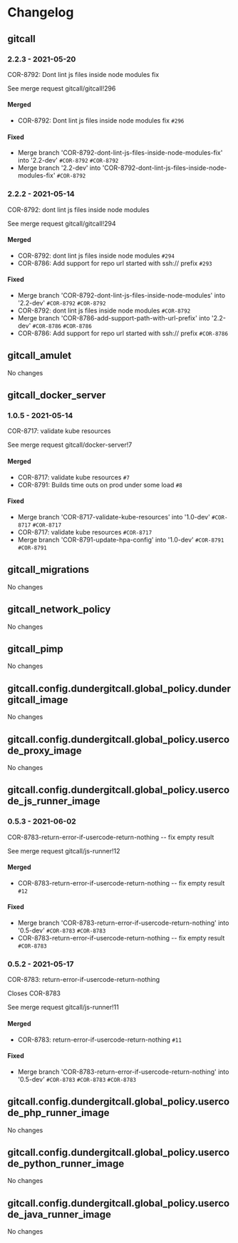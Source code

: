 # Changelog

## gitcall

### 2.2.3 - 2021-05-20

COR-8792: Dont lint js files inside node modules fix

See merge request gitcall/gitcall!296

#### Merged

- COR-8792: Dont lint js files inside node modules fix `#296`

#### Fixed

- Merge branch 'COR-8792-dont-lint-js-files-inside-node-modules-fix' into '2.2-dev' `#COR-8792` `#COR-8792`
- Merge branch '2.2-dev' into 'COR-8792-dont-lint-js-files-inside-node-modules-fix' `#COR-8792`

### 2.2.2 - 2021-05-14

COR-8792: dont lint js files inside node modules

See merge request gitcall/gitcall!294

#### Merged

- COR-8792: dont lint js files inside node modules `#294`
- COR-8786: Add support for repo url started with ssh:// prefix `#293`

#### Fixed

- Merge branch 'COR-8792-dont-lint-js-files-inside-node-modules' into '2.2-dev' `#COR-8792` `#COR-8792`
- COR-8792: dont lint js files inside node modules `#COR-8792`
- Merge branch 'COR-8786-add-support-path-with-url-prefix' into '2.2-dev' `#COR-8786` `#COR-8786`
- COR-8786: Add support for repo url started with ssh:// prefix `#COR-8786`

## gitcall_amulet

No changes

## gitcall_docker_server

### 1.0.5 - 2021-05-14

COR-8717: validate kube resources

See merge request gitcall/docker-server!7

#### Merged

- COR-8717: validate kube resources `#7`
- COR-8791: Builds time outs on prod under some load `#8`

#### Fixed

- Merge branch 'COR-8717-validate-kube-resources' into '1.0-dev' `#COR-8717` `#COR-8717`
- COR-8717: validate kube resources `#COR-8717`
- Merge branch 'COR-8791-update-hpa-config' into '1.0-dev' `#COR-8791` `#COR-8791`

## gitcall_migrations

No changes

## gitcall_network_policy

No changes

## gitcall_pimp

No changes

## gitcall.config.dundergitcall.global_policy.dundergitcall_image

No changes

## gitcall.config.dundergitcall.global_policy.usercode_proxy_image

No changes

## gitcall.config.dundergitcall.global_policy.usercode_js_runner_image

### 0.5.3 - 2021-06-02

COR-8783-return-error-if-usercode-return-nothing -- fix empty result

See merge request gitcall/js-runner!12

#### Merged

- COR-8783-return-error-if-usercode-return-nothing -- fix empty result `#12`

#### Fixed

- Merge branch 'COR-8783-return-error-if-usercode-return-nothing' into '0.5-dev' `#COR-8783` `#COR-8783`
- COR-8783-return-error-if-usercode-return-nothing -- fix empty result `#COR-8783`

### 0.5.2 - 2021-05-17

COR-8783: return-error-if-usercode-return-nothing

Closes COR-8783

See merge request gitcall/js-runner!11

#### Merged

- COR-8783: return-error-if-usercode-return-nothing `#11`

#### Fixed

- Merge branch 'COR-8783-return-error-if-usercode-return-nothing' into '0.5-dev' `#COR-8783` `#COR-8783` `#COR-8783`

## gitcall.config.dundergitcall.global_policy.usercode_php_runner_image

No changes

## gitcall.config.dundergitcall.global_policy.usercode_python_runner_image

No changes

## gitcall.config.dundergitcall.global_policy.usercode_java_runner_image

No changes

